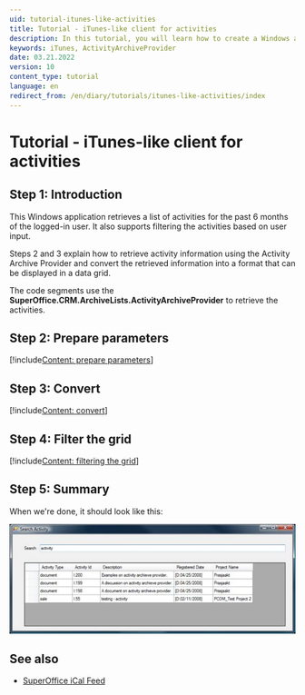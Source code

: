 ```yaml
---
uid: tutorial-itunes-like-activities
title: Tutorial - iTunes-like client for activities
description: In this tutorial, you will learn how to create a Windows application that retrieves a list of activities for the past 6 months of the logged-in user using the ActivityArchiveProvider.
keywords: iTunes, ActivityArchiveProvider
date: 03.21.2022
version: 10
content_type: tutorial
language: en
redirect_from: /en/diary/tutorials/itunes-like-activities/index
---
```


# Tutorial - iTunes-like client for activities

## Step 1: Introduction

This Windows application retrieves a list of activities for the past 6 months of the logged-in user. It also supports filtering the activities based on user input.

Steps 2 and 3 explain how to retrieve activity information using the Activity Archive Provider and convert the retrieved information into a format that can be displayed in a data grid.

The code segments use the **SuperOffice.CRM.ArchiveLists.ActivityArchiveProvider** to retrieve the activities.

## Step 2: Prepare parameters

[!include[Content: prepare parameters](includes/steps/prepare-parameters.md)]

## Step 3: Convert

[!include[Content: convert](includes/steps/convert.md)]

## Step 4: Filter the grid

[!include[Content: filtering the grid](includes/steps/filter-grid.md)]

## Step 5: Summary

When we're done, it should look like this:

![iTunes tutorial result -screenshot][img1]

## See also

* [SuperOffice iCal Feed][1]

<!-- Referenced links -->
[1]: ../so-ical-feed/index.md

<!-- Referenced images -->
[img1]: media/image023.jpg
